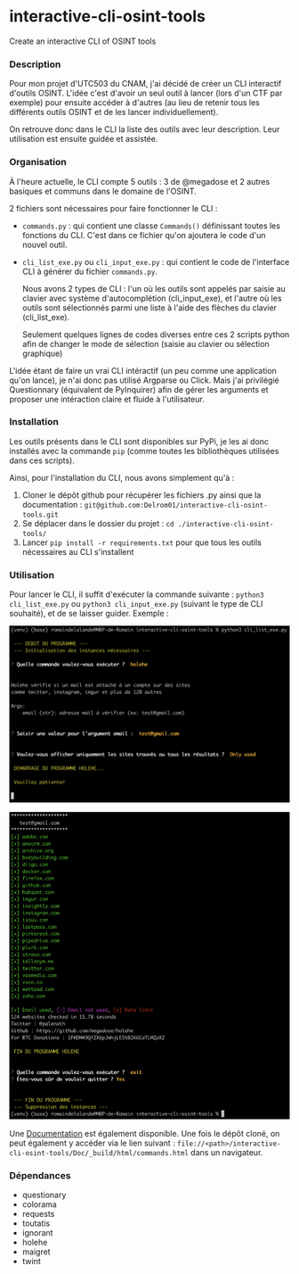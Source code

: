 # interactive-cli-osint-tools
Create an interactive CLI of OSINT tools

### Description
Pour mon projet d'UTC503 du CNAM, j'ai décidé de créer un CLI interactif d'outils OSINT. 
L'idée c'est d'avoir un seul outil à lancer (lors d'un CTF par exemple) pour ensuite accéder à d'autres (au lieu de retenir tous les différents outils OSINT et de les lancer individuellement).

On retrouve donc dans le CLI la liste des outils avec leur description. Leur utilisation est ensuite guidée et assistée.

### Organisation
À l'heure actuelle, le CLI compte 5 outils : 3 de @megadose et 2 autres basiques et communs dans le domaine de l'OSINT. 

2 fichiers sont nécessaires pour faire fonctionner le CLI :

  - ```commands.py``` : qui contient une classe ```Commands()``` définissant toutes les fonctions du CLI. C'est dans ce fichier qu'on ajoutera le code d'un nouvel outil.
  - ```cli_list_exe.py``` ou ```cli_input_exe.py``` : qui contient le code de l'interface CLI à générer du fichier ```commands.py```. 
    
    Nous avons 2 types de CLI : l'un où les outils sont appelés par saisie au clavier avec système d'autocomplétion (cli_input_exe), et l'autre où les outils sont   sélectionnés parmi une liste à l'aide des flèches du clavier (cli_list_exe).    
    
    Seulement quelques lignes de codes diverses entre ces 2 scripts python afin de changer le mode de sélection (saisie au clavier ou sélection graphique)

L'idée étant de faire un vrai CLI intéractif (un peu comme une application qu'on lance), je n'ai donc pas utilisé Argparse ou Click. Mais j'ai privilégié Questionnary (équivalent de PyInquirer) afin de gérer les arguments et proposer une intéraction claire et fluide à l'utilisateur.

### Installation 
Les outils présents dans le CLI sont disponibles sur PyPi, je les ai donc installés avec la commande ```pip``` (comme toutes les bibliothèques utilisées dans ces scripts). 

Ainsi, pour l'installation du CLI, nous avons simplement qu'à :
1. Cloner le dépôt github pour récupérer les fichiers .py ainsi que la documentation : ```git@github.com:Delrom01/interactive-cli-osint-tools.git```
2. Se déplacer dans le dossier du projet : ```cd ./interactive-cli-osint-tools/```
3. Lancer ```pip install -r requirements.txt``` pour que tous les outils nécessaires au CLI s'installent

### Utilisation 
Pour lancer le CLI, il suffit d'exécuter la commande suivante : ```python3 cli_list_exe.py``` ou ```python3 cli_input_exe.py``` (suivant le type de CLI souhaité), et de se laisser guider. Exemple : 

![Exemple_1](https://github.com/Delrom01/interactive-cli-osint-tools/blob/main/Images/Exemple%20d'utilisation%20(1).png?raw=true "Exemple d'utilisation (1)")

![Exemple_2](https://github.com/Delrom01/interactive-cli-osint-tools/blob/main/Images/Exemple%20d'utilisation%20(2).png?raw=true "Exemple d'utilisation (2)")

Une [Documentation](https://interactive-cli-osint-tools-doc.000webhostapp.com/index.html) est également disponible. Une fois le dépôt cloné, on peut également y accéder via le lien suivant : ```file://<path>/interactive-cli-osint-tools/Doc/_build/html/commands.html``` dans un navigateur.

### Dépendances
- questionary
- colorama
- requests
- toutatis
- ignorant
- holehe
- maigret
- twint
